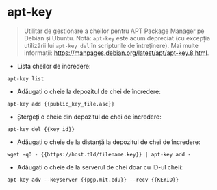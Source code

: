 # apt-key

> Utilitar de gestionare a cheilor pentru APT Package Manager pe Debian și Ubuntu.
> Notă: `apt-key` este acum depreciat (cu excepția utilizării lui `apt-key del` în scripturile de întreținere).
> Mai multe informații: <https://manpages.debian.org/latest/apt/apt-key.8.html>.

- Lista cheilor de încredere:

`apt-key list`

- Adăugați o cheie la depozitul de chei de încredere:

`apt-key add {{public_key_file.asc}}`

- Ștergeți o cheie din depozitul de chei de încredere:

`apt-key del {{key_id}}`

- Adăugați o cheie de la distanță la depozitul de chei de încredere:

`wget -qO - {{https://host.tld/filename.key}} | apt-key add -`

- Adăugați o cheie de la serverul de chei doar cu ID-ul cheii:

`apt-key adv --keyserver {{pgp.mit.edu}} --recv {{KEYID}}`
